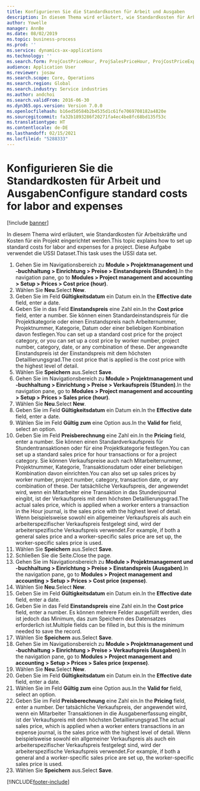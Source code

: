 ```yaml
---
title: Konfigurieren Sie die Standardkosten für Arbeit und Ausgaben
description: In diesem Thema wird erläutert, wie Standardkosten für Arbeitskräfte und Kosten für ein Projekt eingerichtet werden.
author: Yowelle
manager: AnnBe
ms.date: 08/02/2019
ms.topic: business-process
ms.prod: ''
ms.service: dynamics-ax-applications
ms.technology: ''
ms.search.form: ProjCostPriceHour, ProjSalesPriceHour, ProjCostPriceExpense, ProjSalesPriceCost
audience: Application User
ms.reviewer: josaw
ms.search.scope: Core, Operations
ms.search.region: Global
ms.search.industry: Service industries
ms.author: andchoi
ms.search.validFrom: 2016-06-30
ms.dyn365.ops.version: Version 7.0.0
ms.openlocfilehash: b16ed50584b2b4535d1c61fe7069708182a4820e
ms.sourcegitcommit: fa32b1893286f20271fa4ec4be8fc68bd135f53c
ms.translationtype: HT
ms.contentlocale: de-DE
ms.lasthandoff: 02/15/2021
ms.locfileid: "5288333"
---
```

# <a name="configure-standard-costs-for-labor-and-expenses"></a><span data-ttu-id="7bbc2-103">Konfigurieren Sie die Standardkosten für Arbeit und Ausgaben</span><span class="sxs-lookup"><span data-stu-id="7bbc2-103">Configure standard costs for labor and expenses</span></span>

[!include [banner](../../includes/banner.md)]

<span data-ttu-id="7bbc2-104">In diesem Thema wird erläutert, wie Standardkosten für Arbeitskräfte und Kosten für ein Projekt eingerichtet werden.</span><span class="sxs-lookup"><span data-stu-id="7bbc2-104">This topic explains how to set up standard costs for labor and expenses for a project.</span></span> <span data-ttu-id="7bbc2-105">Diese Aufgabe verwendet die USSI Dataset.</span><span class="sxs-lookup"><span data-stu-id="7bbc2-105">This task uses the USSI data set.</span></span>

1. <span data-ttu-id="7bbc2-106">Gehen Sie im Navigationsbereich zu **Module > Projektmanagement und -buchhaltung > Einrichtung > Preise > Einstandspreis (Stunden)**.</span><span class="sxs-lookup"><span data-stu-id="7bbc2-106">In the navigation pane, go to **Modules > Project management and accounting > Setup > Prices > Cost price (hour)**.</span></span>
2. <span data-ttu-id="7bbc2-107">Wählen Sie **Neu**.</span><span class="sxs-lookup"><span data-stu-id="7bbc2-107">Select **New**.</span></span>
3. <span data-ttu-id="7bbc2-108">Geben Sie im Feld **Gültigkeitsdatum** ein Datum ein.</span><span class="sxs-lookup"><span data-stu-id="7bbc2-108">In the **Effective date** field, enter a date.</span></span>
4. <span data-ttu-id="7bbc2-109">Geben Sie in das Feld **Einstandspreis** eine Zahl ein.</span><span class="sxs-lookup"><span data-stu-id="7bbc2-109">In the **Cost price** field, enter a number.</span></span> <span data-ttu-id="7bbc2-110">Sie können einen Standardeinstandspreis für die Projektkategorie oder einen Einstandspreis nach Arbeiternummer, Projektnummer, Kategorie, Datum oder einer beliebigen Kombination davon festlegen.</span><span class="sxs-lookup"><span data-stu-id="7bbc2-110">You can set up a standard cost price for the project category, or you can set up a cost price by worker number, project number, category, date, or any combination of these.</span></span> <span data-ttu-id="7bbc2-111">Der angewandte Einstandspreis ist der Einstandspreis mit dem höchsten Detaillierungsgrad.</span><span class="sxs-lookup"><span data-stu-id="7bbc2-111">The cost price that is applied is the cost price with the highest level of detail.</span></span>  
5. <span data-ttu-id="7bbc2-112">Wählen Sie **Speichern** aus.</span><span class="sxs-lookup"><span data-stu-id="7bbc2-112">Select **Save**.</span></span>
6. <span data-ttu-id="7bbc2-113">Gehen Sie im Navigationsbereich zu **Module > Projektmanagement und -buchhaltung > Einrichtung > Preise > Verkaufspreis (Stunden)**.</span><span class="sxs-lookup"><span data-stu-id="7bbc2-113">In the navigation pane, go to **Modules > Project management and accounting > Setup > Prices > Sales price (hour)**.</span></span>
7. <span data-ttu-id="7bbc2-114">Wählen Sie **Neu**.</span><span class="sxs-lookup"><span data-stu-id="7bbc2-114">Select **New**.</span></span>
8. <span data-ttu-id="7bbc2-115">Geben Sie im Feld **Gültigkeitsdatum** ein Datum ein.</span><span class="sxs-lookup"><span data-stu-id="7bbc2-115">In the **Effective date** field, enter a date.</span></span>
9. <span data-ttu-id="7bbc2-116">Wählen Sie im Feld **Gültig zum** eine Option aus.</span><span class="sxs-lookup"><span data-stu-id="7bbc2-116">In the **Valid for** field, select an option.</span></span>
10. <span data-ttu-id="7bbc2-117">Geben Sie im Feld **Preisberechnung** eine Zahl ein.</span><span class="sxs-lookup"><span data-stu-id="7bbc2-117">In the **Pricing** field, enter a number.</span></span> <span data-ttu-id="7bbc2-118">Sie können einen Standardverkaufspreis für Stundentransaktionen oder für eine Projektkategorie festlegen.</span><span class="sxs-lookup"><span data-stu-id="7bbc2-118">You can set up a standard sales price for hour transactions or for a project category.</span></span> <span data-ttu-id="7bbc2-119">Sie können Verkaufspreise auch nach Mitarbeiternummer, Projektnummer, Kategorie, Transaktionsdatum oder einer beliebigen Kombination davon einrichten.</span><span class="sxs-lookup"><span data-stu-id="7bbc2-119">You can also set up sales prices by worker number, project number, category, transaction date, or any combination of these.</span></span> <span data-ttu-id="7bbc2-120">Der tatsächliche Verkaufspreis, der angewendet wird, wenn ein Mitarbeiter eine Transaktion in das Stundenjournal eingibt, ist der Verkaufspreis mit dem höchsten Detaillierungsgrad.</span><span class="sxs-lookup"><span data-stu-id="7bbc2-120">The actual sales price, which is applied when a worker enters a transaction in the Hour journal, is the sales price with the highest level of detail.</span></span> <span data-ttu-id="7bbc2-121">Wenn beispielsweise sowohl ein allgemeiner Verkaufspreis als auch ein arbeiterspezifischer Verkaufspreis festgelegt sind, wird der arbeiterspezifische Verkaufspreis verwendet.</span><span class="sxs-lookup"><span data-stu-id="7bbc2-121">For example, if both a general sales price and a worker-specific sales price are set up, the worker-specific sales price is used.</span></span>  
11. <span data-ttu-id="7bbc2-122">Wählen Sie **Speichern** aus.</span><span class="sxs-lookup"><span data-stu-id="7bbc2-122">Select **Save**.</span></span>
12. <span data-ttu-id="7bbc2-123">Schließen Sie die Seite.</span><span class="sxs-lookup"><span data-stu-id="7bbc2-123">Close the page.</span></span>
13. <span data-ttu-id="7bbc2-124">Gehen Sie im Navigationsbereich zu **Module > Projektmanagement und -buchhaltung > Einrichtung > Preise > Einstandspreis (Ausgaben)**.</span><span class="sxs-lookup"><span data-stu-id="7bbc2-124">In the navigation pane, go to **Modules > Project management and accounting > Setup > Prices > Cost price (expense)**.</span></span>
14. <span data-ttu-id="7bbc2-125">Wählen Sie **Neu**.</span><span class="sxs-lookup"><span data-stu-id="7bbc2-125">Select **New**.</span></span>
15. <span data-ttu-id="7bbc2-126">Geben Sie im Feld **Gültigkeitsdatum** ein Datum ein.</span><span class="sxs-lookup"><span data-stu-id="7bbc2-126">In the **Effective date** field, enter a date.</span></span>
16. <span data-ttu-id="7bbc2-127">Geben Sie in das Feld **Einstandspreis** eine Zahl ein.</span><span class="sxs-lookup"><span data-stu-id="7bbc2-127">In the **Cost price** field, enter a number.</span></span> <span data-ttu-id="7bbc2-128">Es können mehrere Felder ausgefüllt werden, dies ist jedoch das Minimum, das zum Speichern des Datensatzes erforderlich ist.</span><span class="sxs-lookup"><span data-stu-id="7bbc2-128">Multiple fields can be filled in, but this is the minimum needed to save the record.</span></span>  
17. <span data-ttu-id="7bbc2-129">Wählen Sie **Speichern** aus.</span><span class="sxs-lookup"><span data-stu-id="7bbc2-129">Select **Save**.</span></span>
18. <span data-ttu-id="7bbc2-130">Gehen Sie im Navigationsbereich zu **Module > Projektmanagement und -buchhaltung > Einrichtung > Preise > Verkaufspreis (Ausgaben)**.</span><span class="sxs-lookup"><span data-stu-id="7bbc2-130">In the navigation pane, go to **Modules > Project management and accounting > Setup > Prices > Sales price (expense)**.</span></span>
19. <span data-ttu-id="7bbc2-131">Wählen Sie **Neu**.</span><span class="sxs-lookup"><span data-stu-id="7bbc2-131">Select **New**.</span></span>
20. <span data-ttu-id="7bbc2-132">Geben Sie im Feld **Gültigkeitsdatum** ein Datum ein.</span><span class="sxs-lookup"><span data-stu-id="7bbc2-132">In the **Effective date** field, enter a date.</span></span>
21. <span data-ttu-id="7bbc2-133">Wählen Sie im Feld **Gültig zum** eine Option aus.</span><span class="sxs-lookup"><span data-stu-id="7bbc2-133">In the **Valid for** field, select an option.</span></span>
22. <span data-ttu-id="7bbc2-134">Geben Sie im Feld **Preisberechnung** eine Zahl ein.</span><span class="sxs-lookup"><span data-stu-id="7bbc2-134">In the **Pricing** field, enter a number.</span></span> <span data-ttu-id="7bbc2-135">Der tatsächliche Verkaufspreis, der angewendet wird, wenn ein Mitarbeiter Transaktionen in die Ausgabenerfassung eingibt, ist der Verkaufspreis mit dem höchsten Detaillierungsgrad.</span><span class="sxs-lookup"><span data-stu-id="7bbc2-135">The actual sales price, which is applied when a worker enters transactions in an expense journal, is the sales price with the highest level of detail.</span></span> <span data-ttu-id="7bbc2-136">Wenn beispielsweise sowohl ein allgemeiner Verkaufspreis als auch ein arbeiterspezifischer Verkaufspreis festgelegt sind, wird der arbeiterspezifische Verkaufspreis verwendet.</span><span class="sxs-lookup"><span data-stu-id="7bbc2-136">For example, if both a general and a worker-specific sales price are set up, the worker-specific sales price is used.</span></span>  
23. <span data-ttu-id="7bbc2-137">Wählen Sie **Speichern** aus.</span><span class="sxs-lookup"><span data-stu-id="7bbc2-137">Select **Save**.</span></span>



[!INCLUDE[footer-include](../../includes/footer-banner.md)]